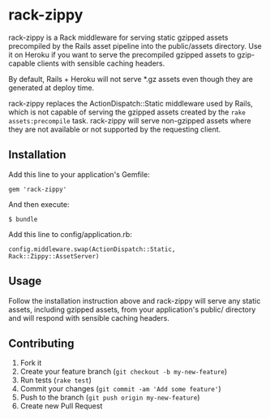 # rack-zippy

rack-zippy is a Rack middleware for serving static gzipped assets precompiled by the Rails asset pipeline into the public/assets directory. Use it
on Heroku if you want to serve the precompiled gzipped assets to gzip-capable clients with sensible caching headers.

By default, Rails + Heroku will not serve *.gz assets even though they are generated at deploy time.

rack-zippy replaces the ActionDispatch::Static middleware used by Rails, which is not capable of serving the gzipped assets created by
the `rake assets:precompile` task. rack-zippy will serve non-gzipped assets where they are not available or not supported by the
requesting client.

## Installation

Add this line to your application's Gemfile:

    gem 'rack-zippy'

And then execute:

    $ bundle

Add this line to config/application.rb:

    config.middleware.swap(ActionDispatch::Static, Rack::Zippy::AssetServer)

## Usage

Follow the installation instruction above and rack-zippy will serve any static assets, including gzipped assets, from your
application's public/ directory and will respond with sensible caching headers.

## Contributing

1. Fork it
2. Create your feature branch (`git checkout -b my-new-feature`)
3. Run tests (`rake test`)
3. Commit your changes (`git commit -am 'Add some feature'`)
4. Push to the branch (`git push origin my-new-feature`)
5. Create new Pull Request

